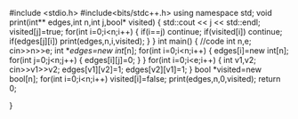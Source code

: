 #include <stdio.h>
#include<bits/stdc++.h>
using namespace std;
void print(int** edges,int n,int j,bool* visited)
{
    std::cout << j << std::endl;
    visited[j]=true;
    for(int i=0;i<n;i++)
    {
        if(i==j)
        continue;
        if(visited[i])
            continue;
        if(edges[j][i])
        print(edges,n,i,visited);
    }
}
int main() {
	//code
	int n,e;
	cin>>n>>e;
	int **edges=new int*[n];
	for(int i=0;i<n;i++)
	{
	    edges[i]=new int[n];
	    for(int j=0;j<n;j++)
	    {
	        edges[i][j]=0;
	    }
	}
	for(int i=0;i<e;i++)
	{
	    int v1,v2;
	    cin>>v1>>v2;
	    edges[v1][v2]=1;
	    edges[v2][v1]=1;
	}
	bool *visited=new bool[n];
	for(int i=0;i<n;i++)
	visited[i]=false;
	print(edges,n,0,visited);
	return 0;
	
}
